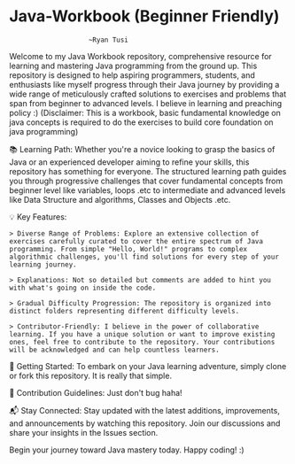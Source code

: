 # Java-Workbook (Beginner Friendly)
                        ~Ryan Tusi  
                        
Welcome to my Java Workbook repository, comprehensive resource for learning and mastering Java programming from the ground up. This repository is designed to help aspiring programmers, students, and enthusiasts like myself progress through their Java journey by providing a wide range of meticulously crafted solutions to exercises and problems that span from beginner to advanced levels. I believe in learning and preaching policy :) 
(Disclaimer: This is a workbook, basic fundamental knowledge on java concepts is required to do the exercises to build core foundation on java programming)

📚 Learning Path:
Whether you're a novice looking to grasp the basics of Java or an experienced developer aiming to refine your skills, this repository has something for everyone. The structured learning path guides you through progressive challenges that cover fundamental concepts from beginner level like variables, loops .etc to intermediate and advanced levels like Data Structure and algorithms, Classes and Objects .etc.

💡 Key Features:

    > Diverse Range of Problems: Explore an extensive collection of exercises carefully curated to cover the entire spectrum of Java programming. From simple "Hello, World!" programs to complex algorithmic challenges, you'll find solutions for every step of your learning journey.

    > Explanations: Not so detailed but comments are added to hint you with what's going on inside the code.

    > Gradual Difficulty Progression: The repository is organized into distinct folders representing different difficulty levels.

    > Contributor-Friendly: I believe in the power of collaborative learning. If you have a unique solution or want to improve existing ones, feel free to contribute to the repository. Your contributions will be acknowledged and can help countless learners.

🚀 Getting Started:
To embark on your Java learning adventure, simply clone or fork this repository. It is really that simple.

🤝 Contribution Guidelines:
Just don't bug haha!

📬 Stay Connected:
Stay updated with the latest additions, improvements, and announcements by watching this repository. Join our discussions and share your insights in the Issues section.

Begin your journey toward Java mastery today. Happy coding! :)
